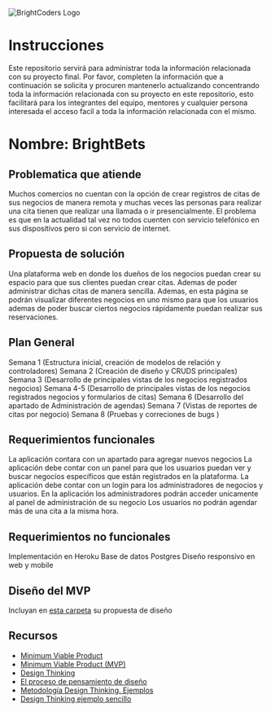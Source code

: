 ![BrightCoders Logo](img/logo-bc.png)

# Instrucciones

Este repositorio servirá para administrar toda la información relacionada con su proyecto final. Por favor, completen la información que a continuación se solicita y procuren mantenerlo actualizando concentrando toda la información relacionada con su proyecto en este repositorio, esto facilitará para los integrantes del equipo, mentores y cualquier persona interesada el acceso facil a toda la información relacionada con el mismo.

# Nombre: BrightBets

## Problematica que atiende

Muchos comercios no cuentan con la opción de crear registros de citas de sus negocios de manera remota y muchas veces las personas para realizar una cita tienen que realizar una llamada o ir presencialmente. El problema es que en la actualidad tal vez no todos cuenten con servicio telefónico en sus dispositivos pero si con servicio de internet.

## Propuesta de solución

Una plataforma web en donde los dueños de los negocios puedan crear su espacio para que sus clientes puedan crear citas. Ademas de poder administrar dichas citas de manera sencilla. Ademas, en esta página se podrán visualizar diferentes negocios en uno mismo para que los usuarios ademas de poder buscar ciertos negocios rápidamente puedan realizar sus reservaciones.

## Plan General

Semana 1 (Estructura inicial, creación de modelos
de relación y controladores)
Semana 2 (Creación de diseño y CRUDS
principales)
Semana 3 (Desarrollo de principales vistas de los negocios registrados negocios)
Semana 4-5 (Desarrollo de principales vistas de los negocios registrados negocios y formularios de citas)
Semana 6 (Desarrollo del apartado de Administración de agendas)
Semana 7 (Vistas de reportes de citas por negocio)
Semana 8 (Pruebas y correciones de bugs
)

## Requerimientos funcionales

La aplicación contara con un apartado para agregar nuevos negocios
La aplicación debe contar con un panel para que los usuarios puedan ver y buscar negocios específicos que están registrados en la plataforma.
La aplicación debe contar con un login
para los administradores de negocios y usuarios.
En la aplicación los administradores podrán acceder unicamente al panel de administración de su negocio
Los usuarios no podrán agendar más de una cita a la misma hora.

## Requerimientos no funcionales

Implementación en Heroku
Base de datos Postgres
Diseño responsivo en web y mobile

## Diseño del MVP

Incluyan en [esta carpeta](/design) su propuesta de diseño

## Recursos

- [Minimum Viable Product](<https://www.agilealliance.org/glossary/mvp/#q=~(infinite~false~filters~(tags~(~'mvp))~searchTerm~'~sort~false~sortDirection~'asc~page~1)>)
- [Minimum Viable Product (MVP)](https://www.productplan.com/glossary/minimum-viable-product/)
- [Design Thinking](https://www.interaction-design.org/literature/topics/design-thinking)
- [El proceso de pensamiento de diseño](https://www.youtube.com/watch?v=_r0VX-aU_T8)
- [Metodología Design Thinking. Ejemplos](https://www.youtube.com/watch?v=_ul3wfKss58)
- [Design Thinking ejemplo sencillo](https://www.youtube.com/watch?v=_H33tA2-j0s)
